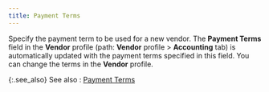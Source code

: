 ```yaml
---
title: Payment Terms
---
```



Specify the payment term to be used for a new vendor. The **Payment 
 Terms** field in the **Vendor**  profile (path: **Vendor** profile  > **Accounting** tab) is automatically  updated with the payment terms specified in this field. You can change  the terms in the **Vendor** profile.


{:.see_also}
See also
: [Payment  Terms]({{site.mv_baseurl}}/vendor-details/accounting-information/payment_terms_accounting_information_vendors_content.html)
